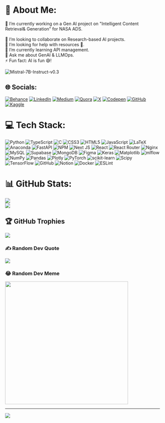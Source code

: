 # 💫 About Me:
🔭 I’m currently working on a Gen AI project on "Intelligent Content Retrieval& Generation" for NASA ADS.<br><br>👯 I’m looking to collaborate on Research-based AI projects.<br>🤝 I’m looking for help with resources 🥲.<br>🌱 I’m currently learning API management. <br>💬 Ask me about GenAI & LLMOps.<br>⚡ Fun fact: AI is fun 😅!<br>

<p align="left">
  <img src="https://images.squarespace-cdn.com/content/v1/5800c6211b631b49b4d63657/1517072201941-37JOI5UBDVSD7I4IBF0W/fullyconnected_525.gif" alt="Mistral-7B-Instruct-v0.3">
</p>
<!-- <p align="right">
  <img src="https://i.giphy.com/media/v1.Y2lkPTc5MGI3NjExb3hhZzk0enNoYzlpMWp4bzE3c2hnbjN2eXk0cTN3YmdrZHJmZnBiYyZlcD12MV9pbnRlcm5hbF9naWZfYnlfaWQmY3Q9cw/fDyLGy8IufImk/giphy.gif" alt="Mistral-7B-Instruct-v0.3">
</p> -->

## 🌐 Socials:
[![Behance](https://img.shields.io/badge/Behance-1769ff?logo=behance&logoColor=white)](https://behance.net/swarnavbhattac2) [![LinkedIn](https://img.shields.io/badge/LinkedIn-%230077B5.svg?logo=linkedin&logoColor=white)](https://linkedin.com/in/swarnavab) [![Medium](https://img.shields.io/badge/Medium-12100E?logo=medium&logoColor=white)](https://medium.com/@iamswarnava) [![Quora](https://img.shields.io/badge/Quora-%23B92B27.svg?logo=Quora&logoColor=white)](https://quora.com/profile/Swarnava-Bhattacharjee-9) [![X](https://img.shields.io/badge/X-black.svg?logo=X&logoColor=white)](https://x.com/IamSwarnava007) [![Codepen](https://img.shields.io/badge/Codepen-000000?style=for-the-badge&logo=codepen&logoColor=white)](https://codepen.io/Swarnava-Bhattacharjee) [![GitHub](https://img.shields.io/badge/GitHub-100000?logo=github&logoColor=white)](https://github.com/Iam-007Swarna) [![Kaggle](https://img.shields.io/badge/Kaggle-20BEFF?logo=kaggle&logoColor=white)](https://www.kaggle.com/swarnava007)

# 💻 Tech Stack:
![Python](https://img.shields.io/badge/python-3670A0?style=flat&logo=python&logoColor=ffdd54) ![TypeScript](https://img.shields.io/badge/typescript-%23007ACC.svg?style=flat&logo=typescript&logoColor=white) ![C](https://img.shields.io/badge/c-%2300599C.svg?style=flat&logo=c&logoColor=white) ![CSS3](https://img.shields.io/badge/css3-%231572B6.svg?style=flat&logo=css3&logoColor=white) ![HTML5](https://img.shields.io/badge/html5-%23E34F26.svg?style=flat&logo=html5&logoColor=white) ![JavaScript](https://img.shields.io/badge/javascript-%23323330.svg?style=flat&logo=javascript&logoColor=%23F7DF1E) ![LaTeX](https://img.shields.io/badge/latex-%23008080.svg?style=flat&logo=latex&logoColor=white) ![Anaconda](https://img.shields.io/badge/Anaconda-%2344A833.svg?style=flat&logo=anaconda&logoColor=white) ![FastAPI](https://img.shields.io/badge/FastAPI-005571?style=flat&logo=fastapi) ![NPM](https://img.shields.io/badge/NPM-%23CB3837.svg?style=flat&logo=npm&logoColor=white) ![Next JS](https://img.shields.io/badge/Next-black?style=flat&logo=next.js&logoColor=white) ![React](https://img.shields.io/badge/react-%2320232a.svg?style=flat&logo=react&logoColor=%2361DAFB) ![React Router](https://img.shields.io/badge/React_Router-CA4245?style=flat&logo=react-router&logoColor=white) ![Nginx](https://img.shields.io/badge/nginx-%23009639.svg?style=flat&logo=nginx&logoColor=white) ![MySQL](https://img.shields.io/badge/mysql-4479A1.svg?style=flat&logo=mysql&logoColor=white) ![Supabase](https://img.shields.io/badge/Supabase-3ECF8E?style=flat&logo=supabase&logoColor=white) ![MongoDB](https://img.shields.io/badge/MongoDB-%234ea94b.svg?style=flat&logo=mongodb&logoColor=white) ![Figma](https://img.shields.io/badge/figma-%23F24E1E.svg?style=flat&logo=figma&logoColor=white) ![Keras](https://img.shields.io/badge/Keras-%23D00000.svg?style=flat&logo=Keras&logoColor=white) ![Matplotlib](https://img.shields.io/badge/Matplotlib-%23ffffff.svg?style=flat&logo=Matplotlib&logoColor=black) ![mlflow](https://img.shields.io/badge/mlflow-%23d9ead3.svg?style=flat&logo=numpy&logoColor=blue) ![NumPy](https://img.shields.io/badge/numpy-%23013243.svg?style=flat&logo=numpy&logoColor=white) ![Pandas](https://img.shields.io/badge/pandas-%23150458.svg?style=flat&logo=pandas&logoColor=white) ![Plotly](https://img.shields.io/badge/Plotly-%233F4F75.svg?style=flat&logo=plotly&logoColor=white) ![PyTorch](https://img.shields.io/badge/PyTorch-%23EE4C2C.svg?style=flat&logo=PyTorch&logoColor=white) ![scikit-learn](https://img.shields.io/badge/scikit--learn-%23F7931E.svg?style=flat&logo=scikit-learn&logoColor=white) ![Scipy](https://img.shields.io/badge/SciPy-%230C55A5.svg?style=flat&logo=scipy&logoColor=%white) ![TensorFlow](https://img.shields.io/badge/TensorFlow-%23FF6F00.svg?style=flat&logo=TensorFlow&logoColor=white) ![GitHub](https://img.shields.io/badge/github-%23121011.svg?style=flat&logo=github&logoColor=white) ![Notion](https://img.shields.io/badge/Notion-%23000000.svg?style=flat&logo=notion&logoColor=white) ![Docker](https://img.shields.io/badge/docker-%230db7ed.svg?style=flat&logo=docker&logoColor=white) ![ESLint](https://img.shields.io/badge/ESLint-4B3263?style=flat&logo=eslint&logoColor=white)
# 📊 GitHub Stats:
![](https://github-readme-stats.vercel.app/api?username=Iam-007Swarna&theme=blueberry&hide_border=false&include_all_commits=true&count_private=true)<br/>
![](https://github-readme-streak-stats.herokuapp.com/?user=Iam-007Swarna&theme=blueberry&hide_border=false)<br/>
<!-- ![](https://github-readme-stats.vercel.app/api/top-langs/?username=Iam-007Swarna&theme=blueberry&hide_border=false&include_all_commits=true&count_private=true&layout=compact) -->

## 🏆 GitHub Trophies
![](https://github-profile-trophy.vercel.app/?username=Iam-007Swarna&theme=juicyfresh&no-frame=false&no-bg=true&margin-w=4)

### ✍️ Random Dev Quote
![](https://quotes-github-readme.vercel.app/api?type=horizontal&theme=light)

<!-- ### 🔝 Top Contributed Repo
![](https://github-contributor-stats.vercel.app/api?username=Iam-007Swarna&limit=5&theme=gruvbox&combine_all_yearly_contributions=true) -->

### 😂 Random Dev Meme
<img src='https://memer-new.vercel.app/' style="height: 400px;"/>

---
[![](https://visitcount.itsvg.in/api?id=Iam-007Swarna&icon=0&color=9)](https://visitcount.itsvg.in)
